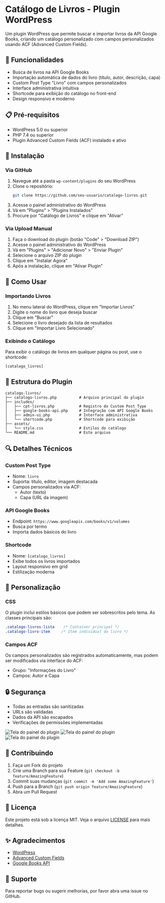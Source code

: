 # Catálogo de Livros - Plugin WordPress

Um plugin WordPress que permite buscar e importar livros da API Google Books, criando um catálogo personalizado com campos personalizados usando ACF (Advanced Custom Fields).

## 🚀 Funcionalidades

- Busca de livros na API Google Books
- Importação automática de dados do livro (título, autor, descrição, capa)
- Custom Post Type "Livro" com campos personalizados
- Interface administrativa intuitiva
- Shortcode para exibição do catálogo no front-end
- Design responsivo e moderno

## 📋 Pré-requisitos

- WordPress 5.0 ou superior
- PHP 7.4 ou superior
- Plugin Advanced Custom Fields (ACF) instalado e ativo

## 🔧 Instalação

### Via GitHub

1. Navegue até a pasta `wp-content/plugins` do seu WordPress
2. Clone o repositório:
   ```bash
   git clone https://github.com/seu-usuario/catalogo-livros.git
   ```
3. Acesse o painel administrativo do WordPress
4. Vá em "Plugins" > "Plugins Instalados"
5. Procure por "Catálogo de Livros" e clique em "Ativar"

### Via Upload Manual

1. Faça o download do plugin (botão "Code" > "Download ZIP")
2. Acesse o painel administrativo do WordPress
3. Vá em "Plugins" > "Adicionar Novo" > "Enviar Plugin"
4. Selecione o arquivo ZIP do plugin
5. Clique em "Instalar Agora"
6. Após a instalação, clique em "Ativar Plugin"

## 🎯 Como Usar

### Importando Livros

1. No menu lateral do WordPress, clique em "Importar Livros"
2. Digite o nome do livro que deseja buscar
3. Clique em "Buscar"
4. Selecione o livro desejado da lista de resultados
5. Clique em "Importar Livro Selecionado"

### Exibindo o Catálogo

Para exibir o catálogo de livros em qualquer página ou post, use o shortcode:

```
[catalogo_livros]
```

## 📁 Estrutura do Plugin

```
catalogo-livros/
├── catalogo-livros.php          # Arquivo principal do plugin
├── includes/
│   ├── cpt-livros.php           # Registro do Custom Post Type
│   ├── google-books-api.php     # Integração com API Google Books
│   ├── admin-ui.php             # Interface administrativa
│   └── shortcode.php            # Shortcode para exibição
├── assets/
│   └── style.css                # Estilos do catálogo
└── README.md                    # Este arquivo
```

## 🔍 Detalhes Técnicos

### Custom Post Type
- Nome: `livro`
- Suporta: título, editor, imagem destacada
- Campos personalizados via ACF:
  - Autor (texto)
  - Capa (URL da imagem)

### API Google Books
- Endpoint: `https://www.googleapis.com/books/v1/volumes`
- Busca por termo
- Importa dados básicos do livro

### Shortcode
- Nome: `[catalogo_livros]`
- Exibe todos os livros importados
- Layout responsivo em grid
- Estilização moderna

## 🎨 Personalização

### CSS
O plugin inclui estilos básicos que podem ser sobrescritos pelo tema. As classes principais são:

```css
.catalogo-livros-lista    /* Container principal */
.catalogo-livro-item     /* Item individual do livro */
```

### Campos ACF
Os campos personalizados são registrados automaticamente, mas podem ser modificados via interface do ACF:

- Grupo: "Informações do Livro"
- Campos: Autor e Capa

## 🔒 Segurança

- Todas as entradas são sanitizadas
- URLs são validadas
- Dados da API são escapados
- Verificações de permissões implementadas
  
![Tela do painel do plugin](printPlugin1.jpg)
![Tela do painel do plugin](printPlugin2.jpg)
![Tela do painel do plugin](printPlugin3.jpg)

## 🤝 Contribuindo

1. Faça um Fork do projeto
2. Crie uma Branch para sua Feature (`git checkout -b feature/AmazingFeature`)
3. Commit suas mudanças (`git commit -m 'Add some AmazingFeature'`)
4. Push para a Branch (`git push origin feature/AmazingFeature`)
5. Abra um Pull Request

## 📝 Licença

Este projeto está sob a licença MIT. Veja o arquivo [LICENSE](LICENSE) para mais detalhes.

## ✨ Agradecimentos

- [WordPress](https://wordpress.org)
- [Advanced Custom Fields](https://www.advancedcustomfields.com)
- [Google Books API](https://developers.google.com/books)

## 📧 Suporte

Para reportar bugs ou sugerir melhorias, por favor abra uma issue no GitHub.

